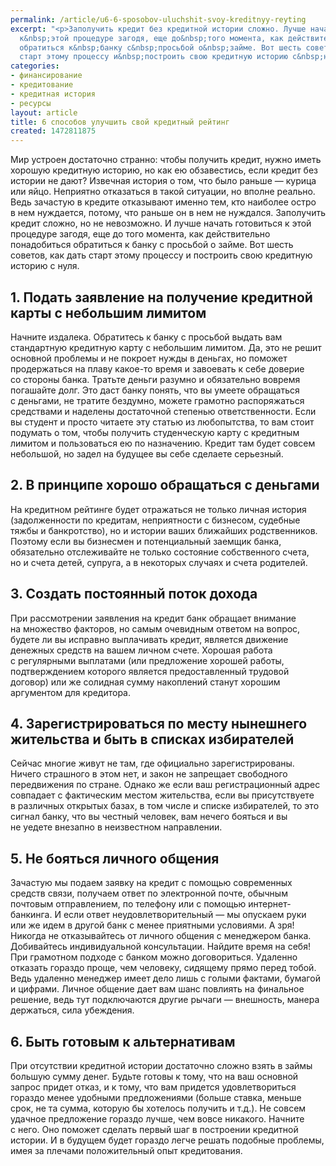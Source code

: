 ```yaml
---
permalink: /article/u6-6-sposobov-uluchshit-svoy-kreditnyy-reyting
excerpt: "<p>Заполучить кредит без кредитной истории сложно. Лучше начать готовиться
  к&nbsp;этой процедуре загодя, еще до&nbsp;того момента, как действительно понадобиться
  обратиться к&nbsp;банку с&nbsp;просьбой о&nbsp;займе. Вот шесть советов, как дать
  старт этому процессу и&nbsp;построить свою кредитную историю с&nbsp;нуля.</p>"
categories:
- финансирование
- кредитование
- кредитная история
- ресурсы
layout: article
title: 6 способов улучшить свой кредитный рейтинг
created: 1472811875
---
```

Мир устроен достаточно странно: чтобы получить кредит, нужно иметь хорошую кредитную историю, но как ею обзавестись, если кредит без истории не дают? Извечная история о том, что было раньше — курица или яйцо. Неприятно отказаться в такой ситуации, но вполне реально. Ведь зачастую в кредите отказывают именно тем, кто наиболее остро в нем нуждается, потому, что раньше он в нем не нуждался. Заполучить кредит сложно, но не невозможно. И лучше начать готовиться к этой процедуре загодя, еще до того момента, как действительно понадобиться обратиться к банку с просьбой о займе. Вот шесть советов, как дать старт этому процессу и построить свою кредитную историю с нуля.

## 1. Подать заявление на получение кредитной карты с небольшим лимитом ##

Начните издалека. Обратитесь к банку с просьбой выдать вам стандартную кредитную карту с небольшим лимитом. Да, это не решит основной проблемы и не покроет нужды в деньгах, но поможет продержаться на плаву какое-то время и завоевать к себе доверие со стороны банка. Тратьте деньги разумно и обязательно вовремя погашайте долг. Это даст банку понять, что вы умеете обращаться с деньгами, не тратите бездумно, можете грамотно распоряжаться средствами и наделены достаточной степенью ответственности. Если вы студент и просто читаете эту статью из любопытства, то вам стоит подумать о том, чтобы получить студенческую карту с кредитным лимитом и пользоваться ею по назначению. Кредит там будет совсем небольшой, но задел на будущее вы себе сделаете серьезный.

## 2. В принципе хорошо обращаться с деньгами ##

На кредитном рейтинге будет отражаться не только личная история (задолженности по кредитам, неприятности с бизнесом, судебные тяжбы и банкротство), но и истории ваших ближайших родственников. Поэтому если вы бизнесмен и потенциальный заемщик банка, обязательно отслеживайте не только состояние собственного счета, но и счета детей, супруга, а в некоторых случаях и счета родителей.

## 3. Создать постоянный поток дохода ##

При рассмотрении заявления на кредит банк обращает внимание на множество факторов, но самым очевидным ответом на вопрос, будете ли вы исправно выплачивать кредит, является движение денежных средств на вашем личном счете. Хорошая работа с регулярными выплатами (или предложение хорошей работы, подтверждением которого является предоставленный трудовой договор) или же солидная сумму накоплений станут хорошим аргументом для кредитора.

## 4. Зарегистрироваться по месту нынешнего жительства и быть в списках избирателей ##

Сейчас многие живут не там, где официально зарегистрированы. Ничего страшного в этом нет, и закон не запрещает свободного передвижения по стране. Однако же если ваш регистрационный адрес совпадает с фактическим местом жительства, если вы присутствуете в различных открытых базах, в том числе и списке избирателей, то это сигнал банку, что вы честный человек, вам нечего бояться и вы не уедете внезапно в неизвестном направлении.

## 5. Не бояться личного общения ##

Зачастую мы подаем заявку на кредит с помощью современных средств связи, получаем ответ по электронной почте, обычным почтовым отправлением, по телефону или с помощью интернет-банкинга. И если ответ неудовлетворительный — мы опускаем руки или же идем в другой банк с менее приятными условиями. А зря! Никогда не отказывайтесь от личного общения с менеджером банка. Добивайтесь индивидуальной консультации. Найдите время на себя! При грамотном подходе с банком можно договориться. Удаленно отказать гораздо проще, чем человеку, сидящему прямо перед тобой. Ведь удаленно менеджер имеет дело лишь с голыми фактами, бумагой и цифрами. Личное общение дает вам шанс повлиять на финальное решение, ведь тут подключаются другие рычаги — внешность, манера держаться, сила убеждения.

## 6. Быть готовым к альтернативам ##

При отсутствии кредитной истории достаточно сложно взять в займы большую сумму денег. Будьте готовы к тому, что на ваш основной запрос придет отказ, и к тому, что вам придется удовлетвориться гораздо менее удобными предложениями (больше ставка, меньше срок, не та сумма, которую бы хотелось получить и т.д.). Не совсем удачное предложение гораздо лучше, чем вовсе никакого. Начните с него. Оно поможет сделать первый шаг в построении кредитной истории. И в будущем будет гораздо легче решать подобные проблемы, имея за плечами положительный опыт кредитования.
